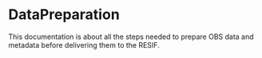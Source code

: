 # DataPreparation

This documentation is about all the steps needed to prepare OBS data and metadata before delivering them to the RESIF.

